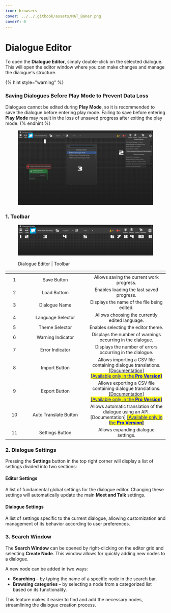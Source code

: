 ```yaml
---
icon: browsers
cover: ../../.gitbook/assets/MAT_Baner.png
coverY: 0
---
```


# Dialogue Editor

To open the **Dialogue Editor**, simply double-click on the selected dialogue. This will open the editor window where you can make changes and manage the dialogue's structure.

{% hint style="warning" %}
### Saving Dialogues Before Play Mode to Prevent Data Loss

Dialogues cannot be edited during **Play Mode**, so it is recommended to save the dialogue before entering play mode. Failing to save before entering **Play Mode** may result in the loss of unsaved progress after exiting the play mode.
{% endhint %}

<figure><img src="../../.gitbook/assets/Zrzut ekranu 2025-03-21 135156.png" alt=""><figcaption></figcaption></figure>

### 1. Toolbar

<figure><img src="../../.gitbook/assets/D.png" alt=""><figcaption><p>Dialogue Editor | Toolbar</p></figcaption></figure>

<table data-header-hidden><thead><tr><th width="43" align="center"></th><th width="186" align="center"></th><th align="center"></th></tr></thead><tbody><tr><td align="center">1</td><td align="center">Save Button</td><td align="center">Allows saving the current work progress.</td></tr><tr><td align="center">2</td><td align="center">Load Buttom</td><td align="center">Enables loading the last saved progress.</td></tr><tr><td align="center">3</td><td align="center">Dialogue Name</td><td align="center">Displays the name of the file being edited.</td></tr><tr><td align="center">4</td><td align="center">Language Selector</td><td align="center">Allows choosing the currently edited language.</td></tr><tr><td align="center">5</td><td align="center">Theme Selector</td><td align="center">Enables selecting the editor theme.</td></tr><tr><td align="center">6</td><td align="center">Warning Indicator</td><td align="center">Displays the number of warnings occurring in the dialogue.</td></tr><tr><td align="center">7</td><td align="center">Error Indicator</td><td align="center">Displays the number of errors occurring in the dialogue.</td></tr><tr><td align="center">8</td><td align="center">Import Button</td><td align="center">Allows importing a CSV file containing dialogue translations.  <a href="../../how-to/import-export-csv-localization-file.md#how-to-load-a-csv-file-with-translations">[Documentation] </a><br><a data-footnote-ref href="#user-content-fn-1"><mark style="color:blue;">[Available only in the <strong>Pro Version]</strong></mark></a></td></tr><tr><td align="center">9</td><td align="center">Export Button</td><td align="center">Allows exporting a CSV file containing dialogue translations.   <a href="../../how-to/import-export-csv-localization-file.md#how-to-generate-a-csv-file-with-translations">[Documentation] </a><br><a data-footnote-ref href="#user-content-fn-1"><mark style="color:blue;">[Available only in the <strong>Pro Version]</strong></mark></a></td></tr><tr><td align="center">10</td><td align="center">Auto Translate Button</td><td align="center">Allows automatic translation of the dialogue using an API.   [Documentation] <a data-footnote-ref href="#user-content-fn-1"><mark style="color:blue;">[Available only in the <strong>Pro Version]</strong></mark></a></td></tr><tr><td align="center">11</td><td align="center">Settings Button</td><td align="center">Allows expanding dialogue settings.</td></tr></tbody></table>

### 2. Dialogue Settings

Pressing the **Settings** button in the top right corner will display a list of settings divided into two sections:

#### Editor Settings

A list of fundamental global settings for the dialogue editor. Changing these settings will automatically update the main **Meet and Talk** settings.

#### Dialogue Settings

A list of settings specific to the current dialogue, allowing customization and management of its behavior according to user preferences.

### 3. Search Window

The **Search Window** can be opened by right-clicking on the editor grid and selecting **Create Node**. This window allows for quickly adding new nodes to a dialogue.

A new node can be added in two ways:

* **Searching** – by typing the name of a specific node in the search bar.
* **Browsing categories** – by selecting a node from a categorized list based on its functionality.

This feature makes it easier to find and add the necessary nodes, streamlining the dialogue creation process.

[^1]: This is one of many features available exclusively in the **Pro** version. To learn more about all the exclusive functionalities of **Pro Version**, check out this comparison: [\[Version Difference\]](https://tiny-slime-studio.gitbook.io/meet-and-talk/getting-started/quickstart)
